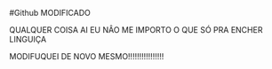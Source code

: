 #Github MODIFICADO


QUALQUER COISA AI
EU NÂO ME IMPORTO O QUE
SÓ PRA ENCHER LINGUIÇA


MODIFUQUEI DE NOVO MESMO!!!!!!!!!!!!!!!!
